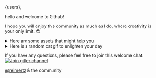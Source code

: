 {users}, 

hello and welcome to Github!

I hope you will enjoy this community as much as I do, where creativity is your only limit. 😍

<details>
<summary>Here are some assets that might help you</summary>
- :octocat: Want to git?    [link](https://try.github.io/)
- 💻 Want to learn code?    [link](https://www.codecademy.com)
- 🤔 Need answers?          [link](https://stackoverflow.com)
- 📰 Want read news?        [link](https://news.ycombinator.com)
- 🏔 Want find inspiration? [link](https://producthunt.com)
- 👋 Want to socialize?     [link](https://gitter.im)
</details>

<details>
<summary>Here is a random cat gif to enlighten your day</summary>
  ![cat](http://thecatapi.com/api/images/get?format=src&type=gif)
</details>

If you have any questions, please feel free to join this welcome chat: 
<a href="https://gitter.im/reimertz/welcome">
  <img src="https://badges.gitter.im/reimertz/welcome.svg" alt="Join gitter channel" />
</a>

[@reimertz](http://github.com/reimertz) & the community
